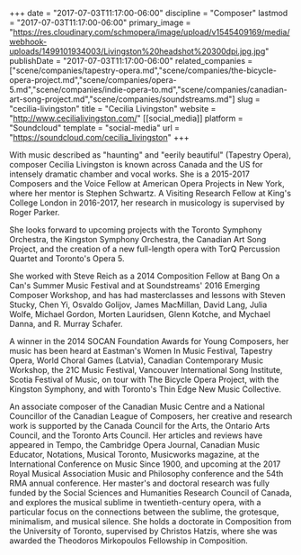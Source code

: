+++
date = "2017-07-03T11:17:00-06:00"
discipline = "Composer"
lastmod = "2017-07-03T11:17:00-06:00"
primary_image = "https://res.cloudinary.com/schmopera/image/upload/v1545409169/media/webhook-uploads/1499101934003/Livingston%20headshot%20300dpi.jpg.jpg"
publishDate = "2017-07-03T11:17:00-06:00"
related_companies = ["scene/companies/tapestry-opera.md","scene/companies/the-bicycle-opera-project.md","scene/companies/opera-5.md","scene/companies/indie-opera-to.md","scene/companies/canadian-art-song-project.md","scene/companies/soundstreams.md"]
slug = "cecilia-livingston"
title = "Cecilia Livingston"
website = "http://www.cecilialivingston.com/"
[[social_media]]
platform = "Soundcloud"
template = "social-media"
url = "https://soundcloud.com/cecilia_livingston"
+++

With music described as "haunting" and "eerily beautiful" (Tapestry Opera), composer Cecilia Livingston is known across Canada and the US for intensely dramatic chamber and vocal works. She is a 2015-2017 Composers and the Voice Fellow at American Opera Projects in New York, where her mentor is Stephen Schwartz. A Visiting Research Fellow at King's College London in 2016-2017, her research in musicology is supervised by Roger Parker.

She looks forward to upcoming projects with the Toronto Symphony Orchestra, the Kingston Symphony Orchestra, the Canadian Art Song Project, and the creation of a new full-length opera with TorQ Percussion Quartet and Toronto's Opera 5.

She worked with Steve Reich as a 2014 Composition Fellow at Bang On a Can's Summer Music Festival and at Soundstreams' 2016 Emerging Composer Workshop, and has had masterclasses and lessons with Steven Stucky, Chen Yi, Osvaldo Golijov, James MacMillan, David Lang, Julia Wolfe, Michael Gordon, Morten Lauridsen, Glenn Kotche, and Mychael Danna, and R. Murray Schafer.

A winner in the 2014 SOCAN Foundation Awards for Young Composers, her music has been heard at Eastman's Women In Music Festival, Tapestry Opera, World Choral Games (Latvia), Canadian Contemporary Music Workshop, the 21C Music Festival, Vancouver International Song Institute, Scotia Festival of Music, on tour with The Bicycle Opera Project, with the Kingston Symphony, and with Toronto's Thin Edge New Music Collective.

An associate composer of the Canadian Music Centre  and a National Councillor of the Canadian League of Composers, her creative and research work is supported by the Canada Council for the Arts, the Ontario Arts Council, and the Toronto Arts Council. Her articles and reviews have appeared in Tempo, the Cambridge Opera Journal, Canadian Music Educator, Notations, Musical Toronto, Musicworks magazine, at the International Conference on Music Since 1900, and upcoming at the 2017 Royal Musical Association Music and Philosophy conference and the 54th RMA annual conference. Her master's and doctoral research was fully funded by the Social Sciences and Humanities Research Council of Canada, and explores the musical sublime in twentieth-century opera, with a particular focus on the connections between the sublime, the grotesque, minimalism, and musical silence. She holds a doctorate in Composition from the University of Toronto, supervised by Christos Hatzis, where she was awarded the Theodoros Mirkopoulos Fellowship in Composition.
